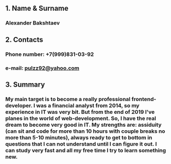 ## 1. Name & Surname
### Alexander Bakshtaev 
## 2. Contacts
### Phone number: +7(999)831-03-92
### e-mail: pulzz92@yahoo.com
## 3. Summary
### My main target is to become a really professional frontend-developer. I was a financial analyst from 2014, so my experience in IT was very bit. But from the end of 2019 I've planes in the world of web-development. So, I have the real dream to become very good in IT. My strengths are: assiduity (can sit and code for more than 10 hours with couple breaks no more than 5-10 minutes), always ready to get to bottom in questions that I can not understand until I can figure it out. I can study very fast and all my free time I try to learn something new.

